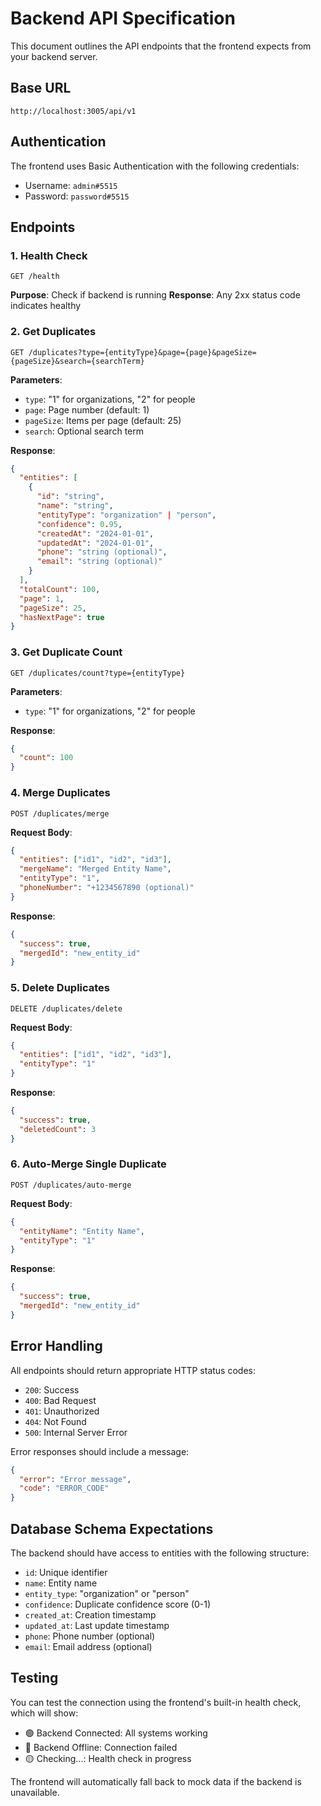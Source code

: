 # Backend API Specification

This document outlines the API endpoints that the frontend expects from your backend server.

## Base URL
```
http://localhost:3005/api/v1
```

## Authentication
The frontend uses Basic Authentication with the following credentials:
- Username: `admin#5515`
- Password: `password#5515`

## Endpoints

### 1. Health Check
```
GET /health
```
**Purpose**: Check if backend is running
**Response**: Any 2xx status code indicates healthy

### 2. Get Duplicates
```
GET /duplicates?type={entityType}&page={page}&pageSize={pageSize}&search={searchTerm}
```
**Parameters**:
- `type`: "1" for organizations, "2" for people
- `page`: Page number (default: 1)
- `pageSize`: Items per page (default: 25)
- `search`: Optional search term

**Response**:
```json
{
  "entities": [
    {
      "id": "string",
      "name": "string",
      "entityType": "organization" | "person",
      "confidence": 0.95,
      "createdAt": "2024-01-01",
      "updatedAt": "2024-01-01",
      "phone": "string (optional)",
      "email": "string (optional)"
    }
  ],
  "totalCount": 100,
  "page": 1,
  "pageSize": 25,
  "hasNextPage": true
}
```

### 3. Get Duplicate Count
```
GET /duplicates/count?type={entityType}
```
**Parameters**:
- `type`: "1" for organizations, "2" for people

**Response**:
```json
{
  "count": 100
}
```

### 4. Merge Duplicates
```
POST /duplicates/merge
```
**Request Body**:
```json
{
  "entities": ["id1", "id2", "id3"],
  "mergeName": "Merged Entity Name",
  "entityType": "1",
  "phoneNumber": "+1234567890 (optional)"
}
```

**Response**:
```json
{
  "success": true,
  "mergedId": "new_entity_id"
}
```

### 5. Delete Duplicates
```
DELETE /duplicates/delete
```
**Request Body**:
```json
{
  "entities": ["id1", "id2", "id3"],
  "entityType": "1"
}
```

**Response**:
```json
{
  "success": true,
  "deletedCount": 3
}
```

### 6. Auto-Merge Single Duplicate
```
POST /duplicates/auto-merge
```
**Request Body**:
```json
{
  "entityName": "Entity Name",
  "entityType": "1"
}
```

**Response**:
```json
{
  "success": true,
  "mergedId": "new_entity_id"
}
```

## Error Handling

All endpoints should return appropriate HTTP status codes:
- `200`: Success
- `400`: Bad Request
- `401`: Unauthorized
- `404`: Not Found
- `500`: Internal Server Error

Error responses should include a message:
```json
{
  "error": "Error message",
  "code": "ERROR_CODE"
}
```

## Database Schema Expectations

The backend should have access to entities with the following structure:
- `id`: Unique identifier
- `name`: Entity name
- `entity_type`: "organization" or "person"
- `confidence`: Duplicate confidence score (0-1)
- `created_at`: Creation timestamp
- `updated_at`: Last update timestamp
- `phone`: Phone number (optional)
- `email`: Email address (optional)

## Testing

You can test the connection using the frontend's built-in health check, which will show:
- 🟢 Backend Connected: All systems working
- 🔴 Backend Offline: Connection failed
- 🟡 Checking...: Health check in progress

The frontend will automatically fall back to mock data if the backend is unavailable.
